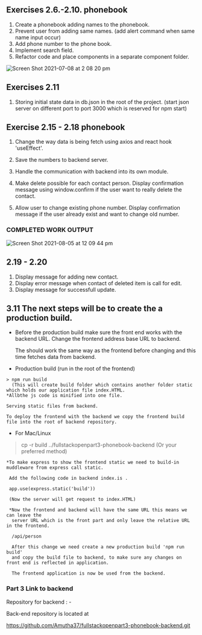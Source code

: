 ## Exercises 2.6.-2.10. phonebook

1. Create a phonebook adding names to the phonebook.
2. Prevent user from adding same names. (add alert command when same name input occur)
3. Add phone number to the phone book.
4. Implement search field.
5. Refactor code and place components in a separate component folder.

![Screen Shot 2021-07-08 at 2 08 20 pm](https://user-images.githubusercontent.com/67087939/124860939-f7a99600-dff5-11eb-980e-50c2054a09a1.png)

## Exercises 2.11

1. Storing initial state data in db.json in the root of the project. (start json server on different port to port 3000 which is reserved for npm start)

## Exercise 2.15 - 2.18 phonebook

1. Change the way data is being fetch using axios and react hook 'useEffect'.

2. Save the numbers to backend server.
3. Handle the communication with backend into its own module.
4. Make delete possible for each contact person. Display confirmation message using window.confirm if the user want to really delete the contact.
5. Allow user to change existing phone number. Display confirmation message if the user already exist and want to change old number.

### COMPLETED WORK OUTPUT

![Screen Shot 2021-08-05 at 12 09 44 pm](https://user-images.githubusercontent.com/67087939/128280212-b50dfacc-c239-4f4e-9620-3eca38626fc8.png)

## 2.19 - 2.20

1. Display message for adding new contact.
2. Display error message when contact of deleted item is call for edit.
3. Display message for successfull update.

## 3.11 The next steps will be to create the a production build.
  * Before the production build make sure the front end works with the backend URL.
    Change the frontend address base URL to backend. 

    The should work the same way as the frontend before changing and this time fetches data from backend. 

   * Production build (run in the root of the frontend)


    > npm run build 
      (This will create build folder which contains another folder static which holds our application file index.HTML.
    *Allbthe js code is minified into one file. 

    Serving static files from backend. 

    To deploy the frontend with the backend we copy the frontend build file into the root of backend repository.
     
   * For Mac/Linux 
   > cp -r build ../fullstackopenpart3-phonebook-backend
     (Or your preferred method)

    *To make express to show the frontend static we need to build-in muddleware from express call static.
      
     Add the following code in backend index.is .

     app.use(express.static('build'))

     (Now the server will get request to index.HTML)

     *Now the frontend and backend will have the same URL this means we can leave the 
      server URL which is the front part and only leave the relative URL in the frontend.
 
      /api/person

      After this change we need create a new production build 'npm run build' 
      and copy the build file to backend, to make sure any changes on front end is reflected in application.

      The frontend application is now be used from the backend.

      
 
### Part 3 Link to backend

Repository for backend : -

Back-end repository is located at

https://github.com/Amutha37/fullstackopenpart3-phonebook-backend.git
